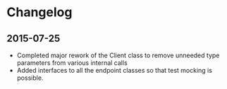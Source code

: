 # Changelog

## 2015-07-25

* Completed major rework of the Client class to remove unneeded type
  parameters from various internal calls
* Added interfaces to all the endpoint classes so that test mocking is
  possible.
